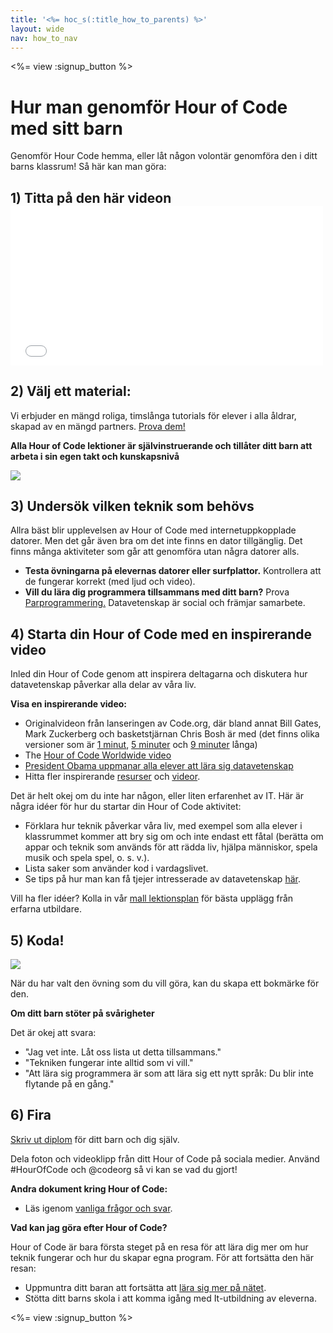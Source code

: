 ```yaml
---
title: '<%= hoc_s(:title_how_to_parents) %>'
layout: wide
nav: how_to_nav
---
```

<%= view :signup_button %>

# Hur man genomför Hour of Code med sitt barn

Genomför Hour Code hemma, eller låt någon volontär genomföra den i ditt barns klassrum! Så här kan man göra:

## 1) Titta på den här videon <iframe width="500" height="255" src="//www.youtube.com/embed/SrnvvWDm73k" frameborder="0" allowfullscreen mark="crwd-mark"></iframe> 

## 2) Välj ett material:

Vi erbjuder en mängd roliga, timslånga tutorials för elever i alla åldrar, skapad av en mängd partners. [Prova dem!](<%= resolve_url('/learn') %>)

**Alla Hour of Code lektioner är självinstruerande och tillåter ditt barn att arbeta i sin egen takt och kunskapsnivå**

[![](/images/fit-700/tutorials.png)](<%= resolve_url('/learn') %>)

## 3) Undersök vilken teknik som behövs

Allra bäst blir upplevelsen av Hour of Code med internetuppkopplade datorer. Men det går även bra om det inte finns en dator tillgänglig. Det finns många aktiviteter som går att genomföra utan några datorer alls.

- **Testa övningarna på elevernas datorer eller surfplattor.** Kontrollera att de fungerar korrekt (med ljud och video).
- **Vill du lära dig programmera tillsammans med ditt barn?** Prova [Parprogrammering.](http://www.ncwit.org/resources/pair-programming-box-power-collaborative-learning) Datavetenskap är social och främjar samarbete.

## 4) Starta din Hour of Code med en inspirerande video

Inled din Hour of Code genom att inspirera deltagarna och diskutera hur datavetenskap påverkar alla delar av våra liv.

**Visa en inspirerande video:**

- Originalvideon från lanseringen av Code.org, där bland annat Bill Gates, Mark Zuckerberg och basketstjärnan Chris Bosh är med (det finns olika versioner som är [1 minut](https://www.youtube.com/watch?v=qYZF6oIZtfc), [5 minuter](https://www.youtube.com/watch?v=nKIu9yen5nc) och [9 minuter](https://www.youtube.com/watch?v=dU1xS07N-FA) långa)
- The [Hour of Code Worldwide video](https://www.youtube.com/watch?v=KsOIlDT145A)
- [President Obama uppmanar alla elever att lära sig datavetenskap](https://www.youtube.com/watch?v=6XvmhE1J9PY)
- Hitta fler inspirerande [resurser](<%= resolve_url('https://code.org/inspire') %>) och [videor](https://www.youtube.com/playlist?list=PLzdnOPI1iJNfpD8i4Sx7U0y2MccnrNZuP).

Det är helt okej om du inte har någon, eller liten erfarenhet av IT. Här är några idéer för hur du startar din Hour of Code aktivitet:

- Förklara hur teknik påverkar våra liv, med exempel som alla elever i klassrummet kommer att bry sig om och inte endast ett fåtal (berätta om appar och teknik som används för att rädda liv, hjälpa människor, spela musik och spela spel, o. s. v.).
- Lista saker som använder kod i vardagslivet.
- Se tips på hur man kan få tjejer intresserade av datavetenskap [här](<%= resolve_url('https://code.org/girls') %>).

Vill ha fler idéer? Kolla in vår [mall lektionsplan](/files/AfterschoolEducatorLessonPlanOutline.docx) för bästa upplägg från erfarna utbildare.

## 5) Koda!

<img src="/images/fit-700/tutorial-short-link.png" />

När du har valt den övning som du vill göra, kan du skapa ett bokmärke för den.

**Om ditt barn stöter på svårigheter**

Det är okej att svara:

- "Jag vet inte. Låt oss lista ut detta tillsammans."
- "Tekniken fungerar inte alltid som vi vill."
- "Att lära sig programmera är som att lära sig ett nytt språk: Du blir inte flytande på en gång."

## 6) Fira

[Skriv ut diplom](<%= resolve_url('https://code.org/certificates') %>) för ditt barn och dig själv.

Dela foton och videoklipp från ditt Hour of Code på sociala medier. Använd #HourOfCode och @codeorg så vi kan se vad du gjort!

**Andra dokument kring Hour of Code:**

- Läs igenom [ vanliga frågor och svar](https://support.code.org/hc/en-us/categories/200147083-Hour-of-Code).

**Vad kan jag göra efter Hour of Code?**

Hour of Code är bara första steget på en resa för att lära dig mer om hur teknik fungerar och hur du skapar egna program. För att fortsätta den här resan:

- Uppmuntra ditt baran att fortsätta att [lära sig mer på nätet](<%= resolve_url('https://code.org/learn/beyond') %>).
- Stötta ditt barns skola i att komma igång med It-utbildning av eleverna.

<%= view :signup_button %>